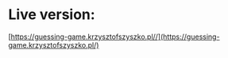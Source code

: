 # Live version:

[https://guessing-game.krzysztofszyszko.pl//](https://guessing-game.krzysztofszyszko.pl/)
